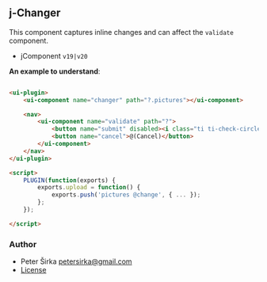 ## j-Changer

This component captures inline changes and can affect the `validate` component.

- jComponent `v19|v20`

__An example to understand__:

```html

<ui-plugin>
	<ui-component name="changer" path="?.pictures"></ui-component>

	<nav>
		<ui-component name="validate" path="?">
			<button name="submit" disabled><i class="ti ti-check-circle mr5"></i>@(SUBMIT)</button>
			<button name="cancel">@(Cancel)</button>
		</ui-component>
	</nav>
</ui-plugin>

<script>
	PLUGIN(function(exports) {
		exports.upload = function() {
			exports.push('pictures @change', { ... });
		};
	});

</script>
```

### Author

- Peter Širka <petersirka@gmail.com>
- [License](https://www.totaljs.com/license/)